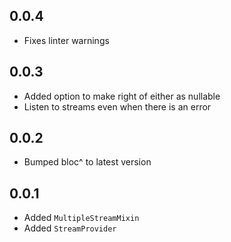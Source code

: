 
## 0.0.4
* Fixes linter warnings
## 0.0.3
* Added option to make right of either as nullable
* Listen to streams even when there is an error
## 0.0.2
* Bumped bloc^ to latest version

## 0.0.1


* Added ```MultipleStreamMixin```
* Added ``` StreamProvider ```

